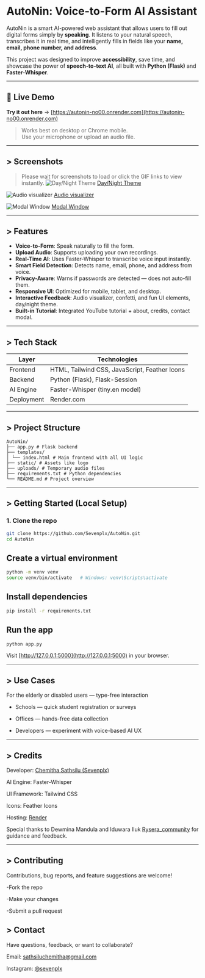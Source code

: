 # AutoNin: Voice-to-Form AI Assistant

AutoNin is a smart AI-powered web assistant that allows users to fill out digital forms simply by **speaking**. It listens to your natural speech, transcribes it in real time, and intelligently fills in fields like your **name, email, phone number, and address**.

This project was designed to improve **accessibility**, save time, and showcase the power of **speech-to-text AI**, all built with **Python (Flask)** and **Faster-Whisper**.

---

## 🔗 Live Demo

**Try it out here** → [https://autonin-no00.onrender.com](https://autonin-no00.onrender.com)

> Works best on desktop or Chrome mobile.  
> Use your microphone or upload an audio file.

---

## > Screenshots
>Please wait for screenshots to load or click the GIF links to view instantly.
![Day/Night Theme](https://github.com/user-attachments/assets/6ed4bda9-bd70-4deb-85f2-5f78278c54fd)
[Day/Night Theme](https://github.com/user-attachments/assets/6ed4bda9-bd70-4deb-85f2-5f78278c54fd)
>
![Audio visualizer](https://github.com/user-attachments/assets/9a99c294-fa49-4c11-b7ff-dd4a623bf91d)
[Audio visualizer](https://github.com/user-attachments/assets/9a99c294-fa49-4c11-b7ff-dd4a623bf91d)

![Modal Window](https://github.com/user-attachments/assets/3fee54b3-6cbb-4ab3-86cc-4131ac46568f)
[Modal Window](https://github.com/user-attachments/assets/3fee54b3-6cbb-4ab3-86cc-4131ac46568f)

---
## > Features

-  **Voice-to-Form**: Speak naturally to fill the form.
-  **Upload Audio**: Supports uploading your own recordings.
-  **Real-Time AI**: Uses Faster-Whisper to transcribe voice input instantly.
-  **Smart Field Detection**: Detects name, email, phone, and address from voice.
-  **Privacy-Aware**: Warns if passwords are detected — does not auto-fill them.
-  **Responsive UI**: Optimized for mobile, tablet, and desktop.
-  **Interactive Feedback**: Audio visualizer, confetti, and fun UI elements, day/night theme.
-  **Built-in Tutorial**: Integrated YouTube tutorial + about, credits, contact modal.

---

## > Tech Stack

| Layer        | Technologies                               |
|--------------|--------------------------------------------|
| Frontend     | HTML, Tailwind CSS, JavaScript, Feather Icons |
| Backend      | Python (Flask), Flask-Session              |
| AI Engine    | Faster-Whisper (tiny.en model)             |
| Deployment   | Render.com                                 |

---

## > Project Structure
```plaintext 
AutoNin/
├── app.py # Flask backend
├── templates/
│ └── index.html # Main frontend with all UI logic
├── static/ # Assets like logo
├── uploads/ # Temporary audio files
├── requirements.txt # Python dependencies
└── README.md # Project overview
```

---

## > Getting Started (Local Setup)

### 1. Clone the repo

```bash
git clone https://github.com/Sevenplx/AutoNin.git
cd AutoNin
```
## Create a virtual environment

```bash
python -m venv venv
source venv/bin/activate   # Windows: venv\Scripts\activate
```
## Install dependencies

```bash
pip install -r requirements.txt
```
 ## Run the app

 ```bash
python app.py
```
Visit [http://127.0.0.1:5000](http://127.0.0.1:5000) in your browser.

---
## > Use Cases
 For the elderly or disabled users — type-free interaction

-  Schools — quick student registration or surveys

-  Offices — hands-free data collection

-  Developers — experiment with voice-based AI UX

---
## > Credits
Developer: [Chemitha Sathsilu (Sevenplx)](https://github.com/Sevenplx)

AI Engine: Faster-Whisper

UI Framework: Tailwind CSS

Icons: Feather Icons

Hosting: [Render](render.com)

Special thanks to Dewmina Mandula and Iduwara Iluk [Rysera_community](rysera.com) for guidance and feedback.

---
## > Contributing
Contributions, bug reports, and feature suggestions are welcome!

-Fork the repo

-Make your changes

-Submit a pull request

## > Contact
Have questions, feedback, or want to collaborate?

Email: sathsiluchemitha@gmail.com

Instagram: [@sevenplx](www.instagram,com/sevenplx)
